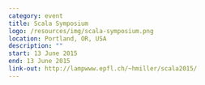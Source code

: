 ```yaml
---
category: event
title: Scala Symposium
logo: /resources/img/scala-symposium.png
location: Portland, OR, USA
description: ""
start: 13 June 2015
end: 13 June 2015
link-out: http://lampwww.epfl.ch/~hmiller/scala2015/
---
```

